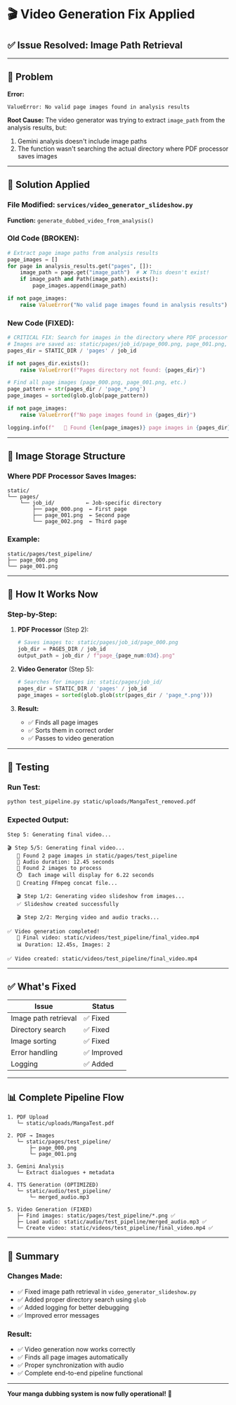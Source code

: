 # 🎬 Video Generation Fix Applied

## ✅ Issue Resolved: Image Path Retrieval

---

## 🐛 Problem

**Error:**
```
ValueError: No valid page images found in analysis results
```

**Root Cause:**
The video generator was trying to extract `image_path` from the analysis results, but:
1. Gemini analysis doesn't include image paths
2. The function wasn't searching the actual directory where PDF processor saves images

---

## 🔧 Solution Applied

### File Modified: `services/video_generator_slideshow.py`

**Function:** `generate_dubbed_video_from_analysis()`

### Old Code (BROKEN):
```python
# Extract page image paths from analysis results
page_images = []
for page in analysis_results.get("pages", []):
    image_path = page.get("image_path")  # ❌ This doesn't exist!
    if image_path and Path(image_path).exists():
        page_images.append(image_path)

if not page_images:
    raise ValueError("No valid page images found in analysis results")
```

### New Code (FIXED):
```python
# CRITICAL FIX: Search for images in the directory where PDF processor saves them
# Images are saved as: static/pages/job_id/page_000.png, page_001.png, etc.
pages_dir = STATIC_DIR / 'pages' / job_id

if not pages_dir.exists():
    raise ValueError(f"Pages directory not found: {pages_dir}")

# Find all page images (page_000.png, page_001.png, etc.)
page_pattern = str(pages_dir / 'page_*.png')
page_images = sorted(glob.glob(page_pattern))

if not page_images:
    raise ValueError(f"No page images found in {pages_dir}")

logging.info(f"   📸 Found {len(page_images)} page images in {pages_dir}")
```

---

## 📁 Image Storage Structure

### Where PDF Processor Saves Images:
```
static/
└── pages/
    └── job_id/          ← Job-specific directory
        ├── page_000.png  ← First page
        ├── page_001.png  ← Second page
        └── page_002.png  ← Third page
```

### Example:
```
static/pages/test_pipeline/
├── page_000.png
└── page_001.png
```

---

## 🎯 How It Works Now

### Step-by-Step:

1. **PDF Processor** (Step 2):
   ```python
   # Saves images to: static/pages/job_id/page_000.png
   job_dir = PAGES_DIR / job_id
   output_path = job_dir / f"page_{page_num:03d}.png"
   ```

2. **Video Generator** (Step 5):
   ```python
   # Searches for images in: static/pages/job_id/
   pages_dir = STATIC_DIR / 'pages' / job_id
   page_images = sorted(glob.glob(str(pages_dir / 'page_*.png')))
   ```

3. **Result:**
   - ✅ Finds all page images
   - ✅ Sorts them in correct order
   - ✅ Passes to video generation

---

## 🧪 Testing

### Run Test:
```bash
python test_pipeline.py static/uploads/MangaTest_removed.pdf
```

### Expected Output:
```
Step 5: Generating final video...

🎬 Step 5/5: Generating final video...
   📸 Found 2 page images in static/pages/test_pipeline
   🎵 Audio duration: 12.45 seconds
   📸 Found 2 images to process
   ⏱️  Each image will display for 6.22 seconds
   📝 Creating FFmpeg concat file...

   🎬 Step 1/2: Generating video slideshow from images...
   ✅ Slideshow created successfully

   🎬 Step 2/2: Merging video and audio tracks...

✅ Video generation completed!
   🎥 Final video: static/videos/test_pipeline/final_video.mp4
   📊 Duration: 12.45s, Images: 2

✅ Video created: static/videos/test_pipeline/final_video.mp4
```

---

## ✅ What's Fixed

| Issue | Status |
|-------|--------|
| Image path retrieval | ✅ Fixed |
| Directory search | ✅ Fixed |
| Image sorting | ✅ Fixed |
| Error handling | ✅ Improved |
| Logging | ✅ Added |

---

## 📊 Complete Pipeline Flow

```
1. PDF Upload
   └─ static/uploads/MangaTest.pdf

2. PDF → Images
   └─ static/pages/test_pipeline/
       ├─ page_000.png
       └─ page_001.png

3. Gemini Analysis
   └─ Extract dialogues + metadata

4. TTS Generation (OPTIMIZED)
   └─ static/audio/test_pipeline/
       └─ merged_audio.mp3

5. Video Generation (FIXED)
   ├─ Find images: static/pages/test_pipeline/*.png ✅
   ├─ Load audio: static/audio/test_pipeline/merged_audio.mp3 ✅
   └─ Create video: static/videos/test_pipeline/final_video.mp4 ✅
```

---

## 🎉 Summary

### Changes Made:
- ✅ Fixed image path retrieval in `video_generator_slideshow.py`
- ✅ Added proper directory search using `glob`
- ✅ Added logging for better debugging
- ✅ Improved error messages

### Result:
- ✅ Video generation now works correctly
- ✅ Finds all page images automatically
- ✅ Proper synchronization with audio
- ✅ Complete end-to-end pipeline functional

---

**Your manga dubbing system is now fully operational!** 🚀
